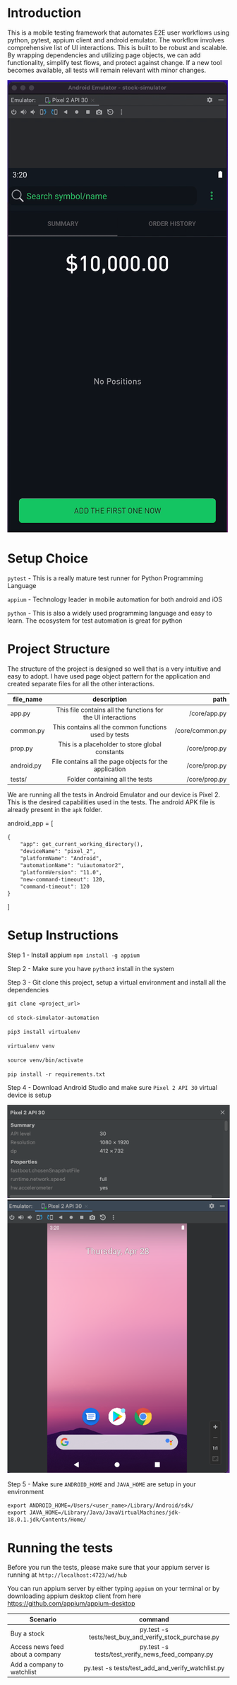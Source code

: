 
# Introduction 

This is a mobile testing framework that automates E2E user workflows using python, pytest, appium client and android emulator. 
The workflow involves comprehensive list of UI interactions. This is built to be robust and scalable. 
By wrapping dependencies and utilizing page objects, we can add functionality, simplify test flows, and 
protect against change. If a new tool becomes available, all tests will remain relevant with minor changes.

![](images/automation.gif)

# Setup Choice 

`pytest` - This is a really mature test runner for Python Programming Language

`appium` - Technology leader in mobile automation for both android and iOS

`python` - This is also a widely used programming language and easy to learn. The ecosystem for test automation is great
for python


# Project Structure 

The structure of the project is designed so well that is a very intuitive and easy to adopt. I have used page object 
pattern for the application and created separate files for all the other interactions.

| file_name  |                         description                          |            path |
|------------|:------------------------------------------------------------:|----------------:|
| app.py     | This file contains all the functions for the UI interactions |    /core/app.py |
| common.py  |     This contains all the common functions used by tests     | /core/common.py |
| prop.py    |       This is a placeholder to store global constants        |   /core/prop.py |
| android.py |    File contains all the page objects for the application    |   /core/prop.py |
| tests/     |               Folder containing all the tests                |   /core/prop.py |

We are running all the tests in Android Emulator and our device is Pixel 2. This is the desired capabilities used in 
the tests. The android APK file is already present in the  `apk` folder.  

android_app = [

    {
        "app": get_current_working_directory(),
        "deviceName": "pixel_2",
        "platformName": "Android",
        "automationName": "uiautomator2",
        "platformVersion": "11.0",
        "new-command-timeout": 120,
        "command-timeout": 120
    }

]

# Setup Instructions 

Step 1 - Install appium `npm install -g appium `

Step 2 - Make sure you have `python3` install in the system

Step 3 - Git clone this project, setup a virtual environment and install all the dependencies 

    git clone <project_url>

    cd stock-simulator-automation
    
    pip3 install virtualenv
    
    virtualenv venv 
    
    source venv/bin/activate
    
    pip install -r requirements.txt

Step 4 - Download Android Studio and make sure `Pixel 2 API 30` virtual device is setup 

![](images/device-configuration.png)
![](images/pixel-2-device.png)


Step 5 - Make sure `ANDROID_HOME` and `JAVA_HOME` are setup in your environment 

    export ANDROID_HOME=/Users/<user_name>/Library/Android/sdk/
    export JAVA_HOME=/Library/Java/JavaVirtualMachines/jdk-18.0.1.jdk/Contents/Home/


# Running the tests 

Before you run the tests, please make sure that your appium server is running at `http://localhost:4723/wd/hub`

You can run appium server by either typing `appium` on your terminal or by downloading appium desktop client from here
https://github.com/appium/appium-desktop


| Scenario |           command                                      |
|------|:------------------------------------------------------:|
| Buy a stock | py.test -s tests/test_buy_and_verify_stock_purchase.py |
| Access news feed about a company |   py.test -s tests/test_verify_news_feed_company.py  |
| Add a company to watchlist     |    py.test -s tests/test_add_and_verify_watchlist.py   |
